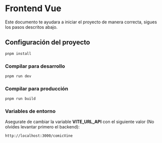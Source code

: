# Frontend Vue

Este documento te ayudara a iniciar el proyecto de manera correcta, sigues los pasos descritos abajo.

## Configuración del proyecto

```sh
pnpm install
```

### Compilar para desarrollo

```sh
pnpm run dev
```

### Compilar para producción

```sh
pnpm run build
```

### Variables de entorno

Asegurate de cambiar la variable **VITE_URL_API** con el siguiente valor (No olvides levantar primero el backend):

```sh
http://localhost:3000/comicVine
```

